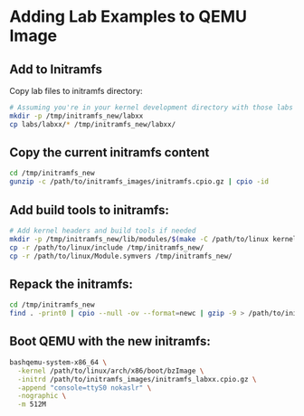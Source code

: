 # Adding Lab Examples to QEMU Image
## Add to Initramfs

Copy lab files to initramfs directory:
```bash
# Assuming you're in your kernel development directory with those labs (replace x with lab's number):
mkdir -p /tmp/initramfs_new/labxx
cp labs/labxx/* /tmp/initramfs_new/labxx/
```

## Copy the current initramfs content
```bash
cd /tmp/initramfs_new
gunzip -c /path/to/initramfs_images/initramfs.cpio.gz | cpio -id
```

## Add build tools to initramfs:
```bash
# Add kernel headers and build tools if needed
mkdir -p /tmp/initramfs_new/lib/modules/$(make -C /path/to/linux kernelrelease)
cp -r /path/to/linux/include /tmp/initramfs_new/
cp -r /path/to/linux/Module.symvers /tmp/initramfs_new/
```

## Repack the initramfs:
```bash
cd /tmp/initramfs_new
find . -print0 | cpio --null -ov --format=newc | gzip -9 > /path/to/initramfs_images/initramfs_labxx.cpio.gz
```

## Boot QEMU with the new initramfs:
```bash
bashqemu-system-x86_64 \
  -kernel /path/to/linux/arch/x86/boot/bzImage \
  -initrd /path/to/initramfs_images/initramfs_labxx.cpio.gz \
  -append "console=ttyS0 nokaslr" \
  -nographic \
  -m 512M
```